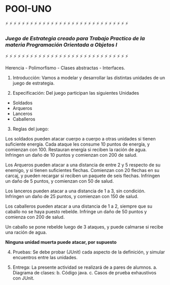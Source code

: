 # POOI-UNO
:zap: :zap: :zap: :zap: :zap: :zap: :zap: :zap: :zap: :zap: :zap: :zap: :zap: :zap: :zap: :zap: :zap: :zap: :zap: :zap: :zap: :zap: :zap: :zap: :zap: :zap: :zap: :zap: :zap: :zap: 
### _Juego de Estrategia creado para Trabajo Practico de la materia Programación Orientada a Objetos I_
:zap: :zap: :zap: :zap: :zap: :zap: :zap: :zap: :zap: :zap: :zap: :zap: :zap: :zap: :zap: :zap: :zap: :zap: :zap: :zap: :zap: :zap: :zap: :zap: :zap: :zap: :zap: :zap: :zap: :zap:

Herencia - Polimorfismo - Clases abstractas - Interfaces.
1. Introducción:
  Vamos a modelar y desarrollar las distintas unidades de un juego de estrategia.

2. Especificación:
   Del juego participan las siguientes Unidades

* Soldados  
* Arqueros  
* Lanceros  
* Caballeros  

3. Reglas del juego:

Los soldados pueden atacar cuerpo a cuerpo a otras unidades si tienen suficiente energía.
Cada ataque les consume 10 puntos de energía, y comienzan con 100.
Restauran energía si reciben la ración de agua. Infringen un daño de 10 puntos y comienzan con 200 de salud.

Los Arqueros pueden atacar a una distancia de entre 2 y 5 respecto de su enemigo, y si tienen suficientes flechas.
Comienzan con 20 flechas en su carcaj, y pueden recargar si reciben un paquete de seis flechas. Infringen un daño de 5 puntos, y comienzan con 50 de salud.  

Los lanceros pueden atacar a una distancia de 1 a 3, sin condición. Infringen un daño de 25 puntos, y comienzan con 150 de salud.  

Los caballeros pueden atacar a una distancia de 1 a 2, siempre que su caballo no se haya puesto rebelde. Infringe un daño de 50 puntos y comienza con 200 de salud.  

Un caballo se pone rebelde luego de 3 ataques, y puede calmarse si recibe una ración de agua.  

**Ninguna unidad muerta puede atacar, por supuesto**

4. Pruebas: Se debe probar (JUnit) cada aspecto de la definición, y simular encuentros
entre las unidades.

5. Entrega: La presente actividad se realizará de a pares de alumnos.
a. Diagrama de clases:
b. Código java.
c. Casos de prueba exhaustivos con JUnit.
